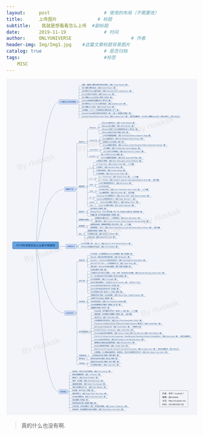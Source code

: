 ```yaml
---
layout:     post                    # 使用的布局（不需要改）
title:      上传图片               # 标题 
subtitle:    我就是想看看怎么上传  #副标题
date:       2019-11-19              # 时间
author:     ONLYUNIVERSE                      # 作者
header-img: Img/Img1.jpg    #这篇文章标题背景图片
catalog: true                       # 是否归档
tags:                               #标签
    MISC
---
```


![ ](https://github.com/FIRSTUNIVERSE/Picture/blob/main/img/v2-96da244feffde4e92e35e3172e00e17f_r.jpg)
>真的什么也没有啊.
